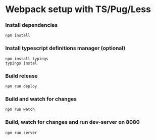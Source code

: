 # Webpack setup with TS/Pug/Less

### Install dependencies
```
npm install
```

### Install typescript definitions manager (optional)
```
npm install typings
typings instal
```

### Build release
```
npm run deploy
```

### Build and watch for changes
```
npm run watch
```

### Build, watch for changes and run dev-server on 8080
```
npm run server
```
